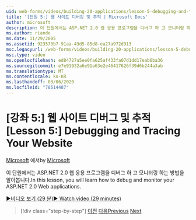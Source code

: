```yaml
---
uid: web-forms/videos/building-20-applications/lesson-5-debugging-and-tracing-your-website
title: '[단원 5:] 웹 사이트 디버깅 및 추적 | Microsoft Docs'
author: microsoft
description: 이 단원에서는 ASP.NET 2.0 웹 응용 프로그램을 디버그 하 고 모니터링 하는 방법을 알아봅니다.
ms.author: riande
ms.date: 11/29/2005
ms.assetid: 923573b7-91aa-43d5-85d8-ea27a972d913
msc.legacyurl: /web-forms/videos/building-20-applications/lesson-5-debugging-and-tracing-your-website
msc.type: video
ms.openlocfilehash: ed84727a5ee0fa625af433fa07d1dd17eab6ba36
ms.sourcegitcommit: e7e91932a6e91a63e2e46417626f39d6b244a3ab
ms.translationtype: MT
ms.contentlocale: ko-KR
ms.lasthandoff: 03/06/2020
ms.locfileid: "78514487"
---
```

# <a name="lesson-5-debugging-and-tracing-your-website"></a><span data-ttu-id="3e823-103">[강좌 5:] 웹 사이트 디버그 및 추적</span><span class="sxs-lookup"><span data-stu-id="3e823-103">[Lesson 5:] Debugging and Tracing Your Website</span></span>

<span data-ttu-id="3e823-104">[Microsoft](https://github.com/microsoft) 에서</span><span class="sxs-lookup"><span data-stu-id="3e823-104">by [Microsoft](https://github.com/microsoft)</span></span>

<span data-ttu-id="3e823-105">이 단원에서는 ASP.NET 2.0 웹 응용 프로그램을 디버그 하 고 모니터링 하는 방법을 알아봅니다.</span><span class="sxs-lookup"><span data-stu-id="3e823-105">In this lesson, you will learn how to debug and monitor your ASP.NET 2.0 Web applications.</span></span>

[<span data-ttu-id="3e823-106">&#9654;비디오 보기 (29 분)</span><span class="sxs-lookup"><span data-stu-id="3e823-106">&#9654; Watch video (29 minutes)</span></span>](https://channel9.msdn.com/Blogs/ASP-NET-Site-Videos/lesson-5-debugging-and-tracing-your-website)

> [!div class="step-by-step"]
> <span data-ttu-id="3e823-107">[이전](lesson-4-understanding-web-application-state.md)
> [다음](lesson-6-working-with-stylesheets-and-master-pages.md)</span><span class="sxs-lookup"><span data-stu-id="3e823-107">[Previous](lesson-4-understanding-web-application-state.md)
[Next](lesson-6-working-with-stylesheets-and-master-pages.md)</span></span>
